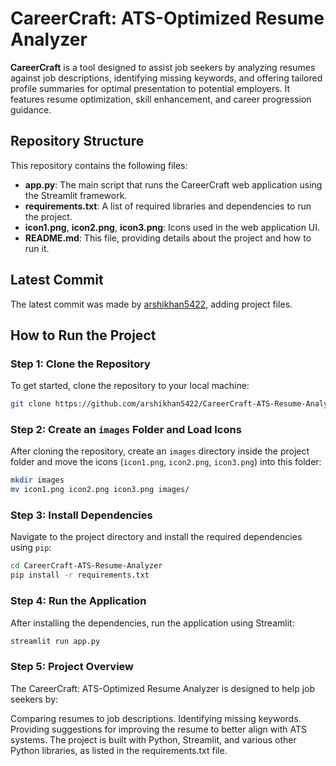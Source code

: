 # CareerCraft: ATS-Optimized Resume Analyzer

**CareerCraft** is a tool designed to assist job seekers by analyzing resumes against job descriptions, identifying missing keywords, and offering tailored profile summaries for optimal presentation to potential employers. It features resume optimization, skill enhancement, and career progression guidance.

## Repository Structure

This repository contains the following files:

- **app.py**: The main script that runs the CareerCraft web application using the Streamlit framework.
- **requirements.txt**: A list of required libraries and dependencies to run the project.
- **icon1.png**, **icon2.png**, **icon3.png**: Icons used in the web application UI.
- **README.md**: This file, providing details about the project and how to run it.

## Latest Commit

The latest commit was made by [arshikhan5422](https://github.com/arshikhan5422), adding project files.

## How to Run the Project

### Step 1: Clone the Repository
To get started, clone the repository to your local machine:
```bash
git clone https://github.com/arshikhan5422/CareerCraft-ATS-Resume-Analyzer.git
```

### Step 2: Create an `images` Folder and Load Icons
After cloning the repository, create an `images` directory inside the project folder and move the icons (`icon1.png`, `icon2.png`, `icon3.png`) into this folder:

```bash
mkdir images
mv icon1.png icon2.png icon3.png images/
```

### Step 3: Install Dependencies
Navigate to the project directory and install the required dependencies using `pip`:

```bash
cd CareerCraft-ATS-Resume-Analyzer
pip install -r requirements.txt
```

### Step 4: Run the Application
After installing the dependencies, run the application using Streamlit:

```bash
streamlit run app.py
```

### Step 5: Project Overview
The CareerCraft: ATS-Optimized Resume Analyzer is designed to help job seekers by:

Comparing resumes to job descriptions.
Identifying missing keywords.
Providing suggestions for improving the resume to better align with ATS systems.
The project is built with Python, Streamlit, and various other Python libraries, as listed in the requirements.txt file.






